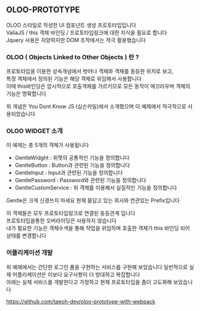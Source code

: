 ## OLOO-PROTOTYPE

OLOO 스타일로 작성한 UI 컴포넌트 생성 프로토타입입니다   
ValiaJS / this 객체 바인딩 / 프로토타입링크에 대한 지식을 필요로 합니다   
Jquery 사용은 지양하지만 DOM 조작에서는 적극 활용했습니다   

### OLOO ( Objects Linked to Other Objects ) 란 ? 
프로토타입을 이용한 상속개념에서 벗어나 객체와 객체를 동등한 위치로 보고,    
특정 객체에서 정의된 기능은 해당 객체로 위임해서 사용합니다     
이때 this바인딩은 암시적으로 호출객체를 가르키므로 모든 동작이 매끄러우며 객체의 기능은 명확합니다     
      
위 개념은 You Dont Know JS (심슨카일)에서 소개했으며 이 예제에서 적극적으로 사용되었습니다    

### OLOO WIDGET 소개 
이 예제는 총 5개의 객체가 사용됩니다 
- GentleWidght : 위젯의 공통적인 기능을 정의합니다 
- GentleButton : Button과 관련된 기능을 정의합니다 
- GentleInput : Input과 관련된 기능을 정의합니다 
- GentlePassword : Password와 관련된 기능을 정의합니다 
- GentleCustomService : 위 객체를 이용해서 실질적인 기능을 정의합니다 

Gentle은 크게 신경쓰지 마세요 현재 몸담고 있는 회사와 연관있는 Prefix입니다 

이 객체들은 모두 프로토타입링크로 연결된 동등관계 입니다   
프로토타입을통한 오버라이딩은 사용하지 않습니다   
내가 필요한 기능은 객체수색을 통해 작업을 위임하며 호출한 객체가 this 바인딩 되어 상태를 변경합니다 

### 어플리케이션 개발 
위 예제에서는 간단한 로그인 폼을 구현하는 서비스를 구현해 보았습니다 
일반적으로 실제 어플리케이션은 이보다 요구사항이 더 방대하고 복잡합니다    
아래는 실제 서비스를 개발한다고 가정하고 현재 프로토타입을 좀더 고도화해 보았습니다 

https://github.com/taeoh-dev/oloo-prototype-with-webpack